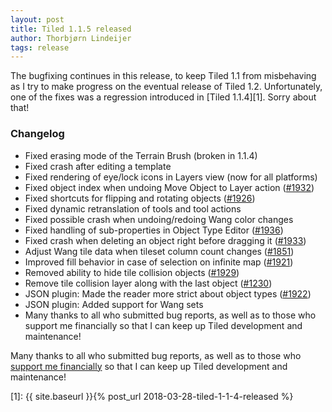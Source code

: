 ```yaml
---
layout: post
title: Tiled 1.1.5 released
author: Thorbjørn Lindeijer
tags: release
---
```


The bugfixing continues in this release, to keep Tiled 1.1 from misbehaving as I try to make progress on the eventual release of Tiled 1.2. Unfortunately, one of the fixes was a regression introduced in [Tiled 1.1.4][1]. Sorry about that!

### Changelog

* Fixed erasing mode of the Terrain Brush (broken in 1.1.4)
* Fixed crash after editing a template
* Fixed rendering of eye/lock icons in Layers view (now for all platforms)
* Fixed object index when undoing Move Object to Layer action ([#1932](https://github.com/bjorn/tiled/issues/1932))
* Fixed shortcuts for flipping and rotating objects ([#1926](https://github.com/bjorn/tiled/issues/1926))
* Fixed dynamic retranslation of tools and tool actions
* Fixed possible crash when undoing/redoing Wang color changes
* Fixed handling of sub-properties in Object Type Editor ([#1936](https://github.com/bjorn/tiled/issues/1936))
* Fixed crash when deleting an object right before dragging it ([#1933](https://github.com/bjorn/tiled/issues/1933))
* Adjust Wang tile data when tileset column count changes ([#1851](https://github.com/bjorn/tiled/issues/1851))
* Improved fill behavior in case of selection on infinite map ([#1921](https://github.com/bjorn/tiled/issues/1921))
* Removed ability to hide tile collision objects ([#1929](https://github.com/bjorn/tiled/issues/1929))
* Remove tile collision layer along with the last object ([#1230](https://github.com/bjorn/tiled/issues/1230))
* JSON plugin: Made the reader more strict about object types ([#1922](https://github.com/bjorn/tiled/issues/1922))
* JSON plugin: Added support for Wang sets
* Many thanks to all who submitted bug reports, as well as to those who support me financially so that I can keep up Tiled development and maintenance!

Many thanks to all who submitted bug reports, as well as to those who [support me financially](https://www.patreon.com/bjorn) so that I can keep up Tiled development and maintenance!

[1]: {{ site.baseurl }}{% post_url 2018-03-28-tiled-1-1-4-released %}
